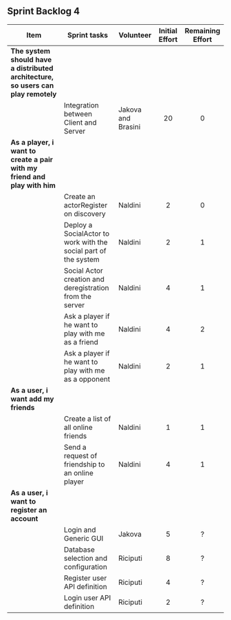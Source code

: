 ## Sprint Backlog 4

|Item | Sprint tasks | Volunteer | Initial Effort | Remaining Effort
|--------|---------------------------|----------|:----:|:---:|
|**The system should have a distributed architecture, so users can play remotely**|||||
| | Integration between Client and Server | Jakova and Brasini | 20 | 0|
|**As a player, i want to create a pair with my friend and play with him**|||||
| | Create an actorRegister on discovery | Naldini | 2 | 0|
| | Deploy a SocialActor to work with the social part of the system| Naldini | 2 | 1|
| | Social Actor creation and deregistration from the server | Naldini | 4 | 1|
| | Ask a player if he want to play with me as a friend | Naldini | 4 | 2|
| | Ask a player if he want to play with me as a opponent | Naldini | 2 | 1|
|**As a user, i want add my friends**|||||
| | Create a list of all online friends | Naldini | 1 | 1|
| | Send a request of friendship to an online player| Naldini | 4 | 1|
|**As a user, i want to register an account**|||||
| | Login and Generic GUI | Jakova | 5 | ?|
| | Database selection and configuration | Riciputi | 8 | ?|
| | Register user API definition | Riciputi | 4 | ?|
| | Login user API definition | Riciputi | 2 | ?|

